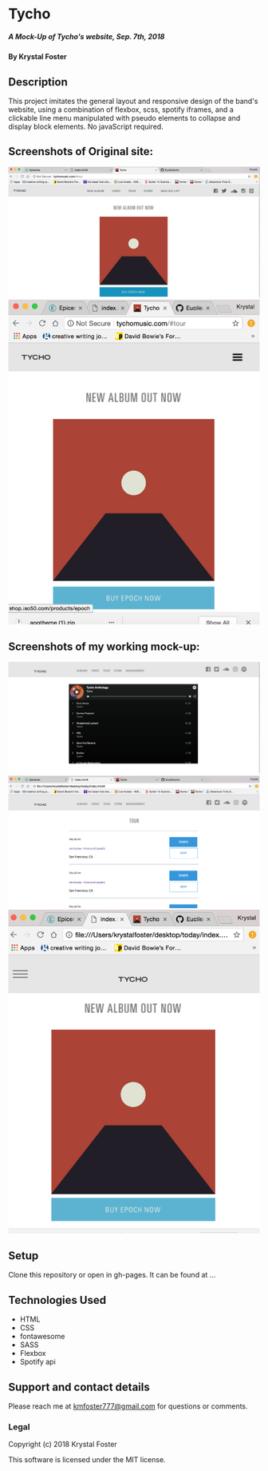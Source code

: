 # Tycho

##### A Mock-Up of Tycho's website, Sep. 7th, 2018

#### By Krystal Foster

## Description

This project imitates the general layout and responsive design of the band's website, using a combination of flexbox, scss, spotify iframes, and a clickable line menu manipulated with pseudo elements to collapse and display block elements. No javaScript required.


## Screenshots of Original site:

![alt text](img/ss1.png)
![alt text](img/ss3.png)

## Screenshots of my working mock-up:

![alt text](img/ss5.png)
![alt text](img/ss4.png)
![alt text](img/ss2.png)


## Setup

Clone this repository or open in gh-pages. It can be found at ...

## Technologies Used

* HTML
* CSS
* fontawesome
* SASS
* Flexbox
* Spotify api

## Support and contact details

Please reach me at kmfoster777@gmail.com for questions or comments.

### Legal

Copyright (c) 2018 Krystal Foster

This software is licensed under the MIT license.
